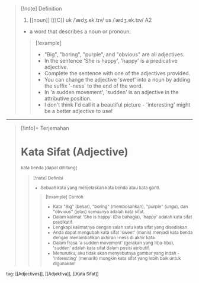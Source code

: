 >[!note] Definition
>1. [[noun]] [[[C]]
uk  /ˈædʒ.ek.tɪv/ us  /ˈædʒ.ek.tɪv/
A2
>- a word that describes a noun or pronoun:
> > [!example] 
> > - "Big", "boring", "purple", and "obvious" are all adjectives.
> > - In the sentence 'She is happy', 'happy' is a predicative adjective.
> > - Complete the sentence with one of the adjectives provided.
> > - You can change the adjective 'sweet' into a noun by adding the suffix '-ness' to the end of the word.
> > - In 'a sudden movement', 'sudden' is an adjective in the attributive position.
> > - I don't think I'd call it a beautiful picture - 'interesting' might be a better adjective to use!
---

>[!info]+ Terjemahan
> # Kata Sifat (Adjective)
><small>kata benda [dapat dihitung]
> > [!note] Definisi
> > - Sebuah kata yang menjelaskan kata benda atau kata ganti.
> > > [!example] Contoh
> > > - Kata "Big" (besar), "boring" (membosankan), "purple" (ungu), dan "obvious" (jelas) semuanya adalah kata sifat.
> > > - Dalam kalimat 'She is happy' (Dia bahagia), 'happy' adalah kata sifat predikatif.
> > > - Lengkapi kalimatnya dengan salah satu kata sifat yang disediakan.
> > > - Anda dapat mengubah kata sifat 'sweet' (manis) menjadi kata benda dengan menambahkan akhiran -ness di akhir kata.
> > > - Dalam frasa 'a sudden movement' (gerakan yang tiba-tiba), 'sudden' adalah kata sifat dalam posisi atributif.
> > > - Menurutku, aku tidak akan menyebutnya gambar yang indah - 'interesting' (menarik) mungkin kata sifat yang lebih baik untuk digunakan!

tag: [[Adjectives]], [[Adjektiva]], [[Kata Sifat]]